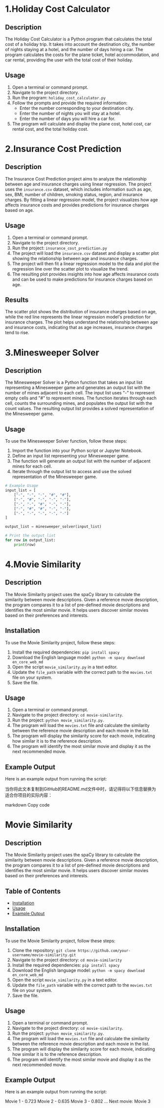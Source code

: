 # 1.Holiday Cost Calculator

## Description
The Holiday Cost Calculator is a Python program that calculates the total cost of a holiday trip. It takes into account the destination city, the number of nights staying at a hotel, and the number of days hiring a car. The program calculates the costs for the plane ticket, hotel accommodation, and car rental, providing the user with the total cost of their holiday.

## Usage
1. Open a terminal or command prompt.
2. Navigate to the project directory.
3. Run the program: `holiday_cost_calculator.py`
4. Follow the prompts and provide the required information:
   - Enter the number corresponding to your destination city.
   - Enter the number of nights you will stay at a hotel.
   - Enter the number of days you will hire a car for.
5. The program will calculate and display the plane cost, hotel cost, car rental cost, and the total holiday cost.

# 2.Insurance Cost Prediction

## Description
The Insurance Cost Prediction project aims to analyze the relationship between age and insurance charges using linear regression. The project uses the `insurance.csv` dataset, which includes information such as age, sex, BMI, number of children, smoking status, region, and insurance charges. By fitting a linear regression model, the project visualizes how age affects insurance costs and provides predictions for insurance charges based on age.

## Usage
1. Open a terminal or command prompt.
3. Navigate to the project directory.
4. Run the project: `insurance_cost_prediction.py`
5. The project will load the `insurance.csv` dataset and display a scatter plot showing the relationship between age and insurance charges.
6. The project will then fit a linear regression model to the data and plot the regression line over the scatter plot to visualize the trend.
7. The resulting plot provides insights into how age affects insurance costs and can be used to make predictions for insurance charges based on age.

## Results
The scatter plot shows the distribution of insurance charges based on age, while the red line represents the linear regression model's prediction for insurance charges. The plot helps understand the relationship between age and insurance costs, indicating that as age increases, insurance charges tend to rise.

# 3.Minesweeper Solver

## Description
The Minesweeper Solver is a Python function that takes an input list representing a Minesweeper game and generates an output list with the number of mines adjacent to each cell. The input list uses "-" to represent empty cells and "#" to represent mines. The function iterates through each cell, counts the surrounding mines, and populates the output list with the count values. The resulting output list provides a solved representation of the Minesweeper game.

## Usage
To use the Minesweeper Solver function, follow these steps:
1. Import the function into your Python script or Jupyter Notebook.
2. Define an input list representing your Minesweeper game.
3. The function will generate an output list with the number of adjacent mines for each cell.
4. Iterate through the output list to access and use the solved representation of the Minesweeper game.

```python
# Example Usage
input_list = [
    ["-", "-", "-", "#", "#"],
    ["-", "#", "-", "-", "-"],
    ["-", "-", "#", "-", "-"],
    ["-", "#", "#", "-", "-"],
    ["-", "-", "-", "-", "-"]
]

output_list = minesweeper_solver(input_list)

# Print the output list
for row in output_list:
    print(row)
```
# 4.Movie Similarity

## Description
The Movie Similarity project uses the spaCy library to calculate the similarity between movie descriptions. Given a reference movie description, the program compares it to a list of pre-defined movie descriptions and identifies the most similar movie. It helps users discover similar movies based on their preferences and interests.

## Installation
To use the Movie Similarity project, follow these steps:

1. Install the required dependencies: `pip install spacy`
2. Download the English language model: `python -m spacy download en_core_web_md`
3. Open the script `movie_similarity.py` in a text editor.
4. Update the `file_path` variable with the correct path to the `movies.txt` file on your system.
5. Save the file.

## Usage
1. Open a terminal or command prompt.
2. Navigate to the project directory: `cd movie-similarity`.
3. Run the project: `python movie_similarity.py`.
4. The program will load the `movies.txt` file and calculate the similarity between the reference movie description and each movie in the list.
5. The program will display the similarity score for each movie, indicating how similar it is to the reference description.
6. The program will identify the most similar movie and display it as the next recommended movie.

## Example Output
Here is an example output from running the script:

当你将此文本复制到GitHub的README.md文件中时，请记得将以下信息替换为适合你项目的实际内容：

markdown
Copy code
# Movie Similarity

## Description
The Movie Similarity project uses the spaCy library to calculate the similarity between movie descriptions. Given a reference movie description, the program compares it to a list of pre-defined movie descriptions and identifies the most similar movie. It helps users discover similar movies based on their preferences and interests.

## Table of Contents
- [Installation](#installation)
- [Usage](#usage)
- [Example Output](#example-output)

## Installation
To use the Movie Similarity project, follow these steps:

1. Clone the repository: `git clone https://github.com/your-username/movie-similarity.git`
2. Navigate to the project directory: `cd movie-similarity`
3. Install the required dependencies: `pip install spacy`
4. Download the English language model: `python -m spacy download en_core_web_md`
5. Open the script `movie_similarity.py` in a text editor.
6. Update the `file_path` variable with the correct path to the `movies.txt` file on your system.
7. Save the file.

## Usage
1. Open a terminal or command prompt.
2. Navigate to the project directory: `cd movie-similarity`.
3. Run the project: `python movie_similarity.py`.
4. The program will load the `movies.txt` file and calculate the similarity between the reference movie description and each movie in the list.
5. The program will display the similarity score for each movie, indicating how similar it is to the reference description.
6. The program will identify the most similar movie and display it as the next recommended movie.

## Example Output
Here is an example output from running the script:

Movie 1 - 0.723
Movie 2 - 0.635
Movie 3 - 0.802
...
Next movie: Movie 3

